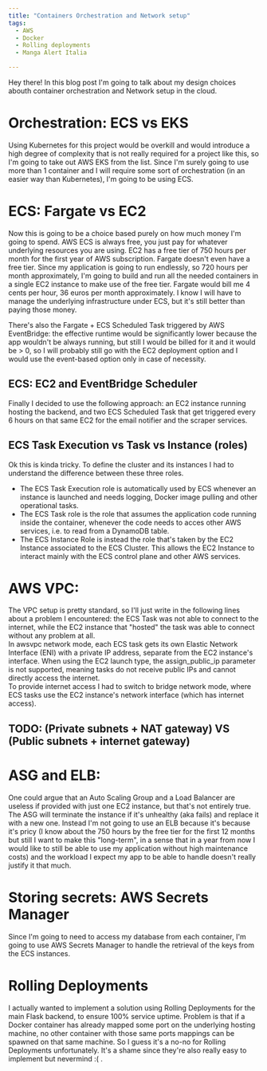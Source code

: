 ```yaml
---
title: "Containers Orchestration and Network setup"
tags:
  - AWS
  - Docker
  - Rolling deployments
  - Manga Alert Italia

---
```


Hey there! In this blog post I'm going to talk about my design choices abouth container orchestration and Network setup in the cloud.

# Orchestration: ECS vs EKS
Using Kubernetes for this project would be overkill and would introduce a high degree of complexity that is not really required for a project like this, so I'm going to take out AWS EKS from the list. Since I'm surely going to use more than 1 container and I will require some sort of orchestration (in an easier way than Kubernetes), I'm going to be using ECS. 

# ECS: Fargate vs EC2
Now this is going to be a choice based purely on how much money I'm going to spend. AWS ECS is always free, you just pay for whatever underlying resources you are using. EC2 has a free tier of 750 hours per month for the first year of AWS subscription. Fargate doesn't even have a free tier. Since my application is going to run endlessly, so 720 hours per month approximately, I'm going to build and run all the needed containers in a single EC2 instance to make use of the free tier. Fargate would bill me 4 cents per hour, 36 euros per month approximately. I know I will have to manage the underlying infrastructure under ECS, but it's still better than paying those money. 
    
There's also the Fargate + ECS Scheduled Task triggered by AWS EventBridge: the effective runtime would be significantly lower because the app wouldn't be always running, but still I would be billed for it and it would be > 0, so I will probably still go with the EC2 deployment option and I would use the event-based option only in case of necessity. 

## ECS: EC2 and EventBridge Scheduler
Finally I decided to use the following approach: an EC2 instance running hosting the backend, and two ECS Scheduled Task that get triggered every 6 hours on that same EC2 for the email notifier and the scraper services.

## ECS Task Execution vs Task vs Instance (roles) 
Ok this is kinda tricky. To define the cluster and its instances I had to understand the difference between these three roles. 
- The ECS Task Execution role is automatically used by ECS whenever an instance is launched and needs logging, Docker image pulling and other operational tasks. 
- The ECS Task role is the role that assumes the application code running inside the container, whenever the code needs to acces other AWS services, i.e. to read from a DynamoDB table.
- The ECS Instance Role is instead the role that's taken by the EC2 Instance associated to the ECS Cluster. This allows the EC2 Instance to interact mainly with the ECS control plane and other AWS services. 

# AWS VPC: 
The VPC setup is pretty standard, so I'll just write in the following lines about a problem I encountered: the ECS Task was not able to connect to the internet, while the EC2 instance that "hosted" the task was able to connect without any problem at all.   
In awsvpc network mode, each ECS task gets its own Elastic Network Interface (ENI) with a private IP address, separate from the EC2 instance's interface. When using the EC2 launch type, the assign_public_ip parameter is not supported, meaning tasks do not receive public IPs and cannot directly access the internet.  
To provide internet access I had to switch to bridge network mode, where ECS tasks use the EC2 instance's network interface (which has internet access).


## TODO: (Private subnets + NAT gateway) VS (Public subnets + internet gateway)


# ASG and ELB:
One could argue that an Auto Scaling Group and a Load Balancer are useless if provided with just one EC2 instance, but that's not entirely true. The ASG will terminate the instance if it's unhealthy (aka fails) and replace it with a new one. Instead I'm not going to use an ELB because it's because it's pricy (I know about the 750 hours by the free tier for the first 12 months but still I want to make this "long-term", in a sense that in a year from now I would like to still be able to use my application without high maintenance costs) and the workload I expect my app to be able to handle doesn't really justify it that much. 


# Storing secrets: AWS Secrets Manager
Since I'm going to need to access my database from each container, I'm going to use AWS Secrets Manager to handle the retrieval of the keys from the ECS instances. 

# Rolling Deployments
I actually wanted to implement a solution using Rolling Deployments for the main Flask backend, to ensure 100% service uptime. Problem is that if a Docker container has already mapped some port on the underlying hosting machine, no other container with those same ports mappings can be spawned on that same machine. So I guess it's a no-no for Rolling Deployments unfortunately. It's a shame since they're also really easy to implement but nevermind :( .